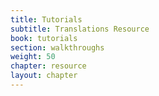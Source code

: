 ```yaml
---
title: Tutorials
subtitle: Translations Resource
book: tutorials
section: walkthroughs
weight: 50
chapter: resource
layout: chapter
---
```

